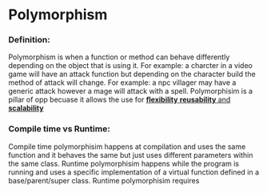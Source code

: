 # Polymorphism

### Definition:

Polymorphism is when a function or method can behave differently depending on the object that is using it.
For example: a charcter in a video game will have an attack function but depending on the character build the method of attack will change.
For example: a npc villager may have a generic attack however a mage will attack with a spell.
Polymorphisim is a pillar of opp becuase it allows the use for <ins>**flexibility** **reusability** and **scalability**</ins>

### Compile time vs Runtime:

Compile time polymorphisim happens at compilation and uses the same function and it behaves the same
but just uses different parameters within the same class.
Runtime polymorphisim happens while the program is running and uses a specific implementation of a virtual function 
defined in a base/parent/super class.
Runtime polymorphisim requires 
